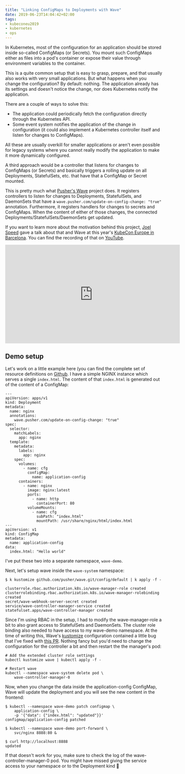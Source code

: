 ```yaml
---
title: "Linking ConfigMaps to Deployments with Wave"
date: 2019-06-23T14:04:42+02:00
tags:
- kubeconeu2019
- kubernetes
- ops
---
```


In Kubernetes, most of the configuration for an application should be stored inside so-called ConfigMaps (or Secrets). You mount such ConfigMaps either as files into a pod's container or expose their value through environment variables to the container.

This is a quite common setup that is easy to grasp, prepare, and that usually also works with very small applications. But what happens when you change the configuration? By default: nothing. The application already has its settings and doesn't notice the change, nor does Kubernetes notify the application.

There are a couple of ways to solve this:

* The application could periodically fetch the configuration directly through the Kubernetes API.
* Some event system notifies the application of the change in configuration (it could also implement a Kubernetes controller itself and listen for changes to ConfigMaps).

All these are usually overkill for smaller applications or aren't even possible for legacy systems where you cannot really modify the application to make it more dynamically configured.

A third approach would be a controller that listens for changes to ConfigMaps (or Secrets) and basically triggers a rolling update on all Deployments, StatefulSets, etc. that have that a ConfigMap or Secret mounted.

This is pretty much what [Pusher's Wave](https://github.com/pusher/wave) project does. It registers controllers to listen for changes to Deployments, StatefulSets, and DaemonSets that have a `wave.pusher.com/update-on-config-change: "true"` annotation. Furthermore, it registers handlers for changes to secrets and ConfigMaps. When the content of either of those changes, the connected Deployments/StatefulSets/DaemonSets get updated.

If you want to learn more about the motivation behind this project,
[Joel Speed](https://joelspeed.co.uk/) gave a talk about that and Wave
at this year's [KubeCon Europe in
Barcelona](https://zerokspot.com/weblog/2019/05/27/kubecon-cloudnativecon-europe-2019/). You
can find the recording of that on
[YouTube](https://www.youtube.com/watch?v=8P7-C44Gjj8&list=PLj6h78yzYM2PpmMAnvpvsnR4c27wJePh3&index=7&t=0s).

<iframe width="560" height="315" src="https://www.youtube-nocookie.com/embed/8P7-C44Gjj8" frameborder="0" allow="accelerometer; autoplay; encrypted-media; gyroscope; picture-in-picture" allowfullscreen></iframe>

## Demo setup

Let's work on a little example here (you can find the complete set of resource definitions on [Github](https://github.com/zerok/wave-demo). I have a simple NGINX instance which serves a single `index.html`. The content of that `index.html` is generated out of the content of a ConfigMap:

```
---
apiVersion: apps/v1
kind: Deployment
metadata:
  name: nginx
  annotations:
    wave.pusher.com/update-on-config-change: "true"
spec:
  selector:
    matchLabels:
      app: nginx
  template:
    metadata:
      labels:
        app: nginx
    spec:
      volumes:
        - name: cfg
          configMap:
            name: application-config
      containers:
        - name: nginx
          image: nginx:latest
          ports:
            - name: http
              containerPort: 80
          volumeMounts:
            - name: cfg
              subPath: "index.html"
              mountPath: /usr/share/nginx/html/index.html
---
apiVersion: v1
kind: ConfigMap
metadata:
  name: application-config
data:
  index.html: "Hello world"
```

I've put these two into a separate namespace, `wave-demo`. 

Next, let's setup wave inside the `wave-system` namespace:

```
$ k kustomize github.com/pusher/wave.git/config/default | k apply -f -

clusterrole.rbac.authorization.k8s.io/wave-manager-role created
clusterrolebinding.rbac.authorization.k8s.io/wave-manager-rolebinding created
secret/wave-webhook-server-secret created
service/wave-controller-manager-service created
statefulset.apps/wave-controller-manager created
```

Since I'm using RBAC in the setup, I had to modify the wave-manager-role a bit to also grant access to StatefulSets and DaemonSets. The cluster role binding also needed to have access to my wave-demo namespace. At the time of writing this, Wave's [kustomize](https://github.com/kubernetes-sigs/kustomize/) configuration contained a little bug that I've fixed with [this PR](https://github.com/pusher/wave/pull/57). Nothing fancy but you'd need to change the configuration for the controller a bit and then restart the the manager's pod:

```
# Add the extended cluster role settings
kubectl kustomize wave | kubectl apply -f -

# Restart wave
kubectl --namespace wave-system delete pod \
    wave-controller-manager-0
```

Now, when you change the data inside the application-config ConfigMap, Wave will update the deployment and you will see the new content in the frontend:

```
$ kubectl --namespace wave-demo patch configmap \
    application-config \
    -p '{"data": {"index.html": "updated"}}'
configmap/application-config patched

$ kubectl --namespace wave-demo port-forward \
    svc/nginx 8888:80 &

$ curl http://localhost:8888
updated
```

If that doesn't work for you, make sure to check the log of the wave-controller-manager-0 pod. You might have missed giving the service access to your namespace or to the Deployment kind 🙂

